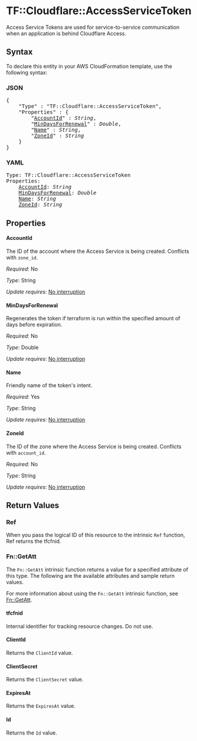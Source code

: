 # TF::Cloudflare::AccessServiceToken

Access Service Tokens are used for service-to-service communication
when an application is behind Cloudflare Access.

## Syntax

To declare this entity in your AWS CloudFormation template, use the following syntax:

### JSON

<pre>
{
    "Type" : "TF::Cloudflare::AccessServiceToken",
    "Properties" : {
        "<a href="#accountid" title="AccountId">AccountId</a>" : <i>String</i>,
        "<a href="#mindaysforrenewal" title="MinDaysForRenewal">MinDaysForRenewal</a>" : <i>Double</i>,
        "<a href="#name" title="Name">Name</a>" : <i>String</i>,
        "<a href="#zoneid" title="ZoneId">ZoneId</a>" : <i>String</i>
    }
}
</pre>

### YAML

<pre>
Type: TF::Cloudflare::AccessServiceToken
Properties:
    <a href="#accountid" title="AccountId">AccountId</a>: <i>String</i>
    <a href="#mindaysforrenewal" title="MinDaysForRenewal">MinDaysForRenewal</a>: <i>Double</i>
    <a href="#name" title="Name">Name</a>: <i>String</i>
    <a href="#zoneid" title="ZoneId">ZoneId</a>: <i>String</i>
</pre>

## Properties

#### AccountId

The ID of the account where the Access Service is being created. Conflicts with `zone_id`.

_Required_: No

_Type_: String

_Update requires_: [No interruption](https://docs.aws.amazon.com/AWSCloudFormation/latest/UserGuide/using-cfn-updating-stacks-update-behaviors.html#update-no-interrupt)

#### MinDaysForRenewal

Regenerates the token if terraform is run within the specified amount of days before expiration.

_Required_: No

_Type_: Double

_Update requires_: [No interruption](https://docs.aws.amazon.com/AWSCloudFormation/latest/UserGuide/using-cfn-updating-stacks-update-behaviors.html#update-no-interrupt)

#### Name

Friendly name of the token's intent.

_Required_: Yes

_Type_: String

_Update requires_: [No interruption](https://docs.aws.amazon.com/AWSCloudFormation/latest/UserGuide/using-cfn-updating-stacks-update-behaviors.html#update-no-interrupt)

#### ZoneId

The ID of the zone where the Access Service is being created. Conflicts with `account_id`.

_Required_: No

_Type_: String

_Update requires_: [No interruption](https://docs.aws.amazon.com/AWSCloudFormation/latest/UserGuide/using-cfn-updating-stacks-update-behaviors.html#update-no-interrupt)

## Return Values

### Ref

When you pass the logical ID of this resource to the intrinsic `Ref` function, Ref returns the tfcfnid.

### Fn::GetAtt

The `Fn::GetAtt` intrinsic function returns a value for a specified attribute of this type. The following are the available attributes and sample return values.

For more information about using the `Fn::GetAtt` intrinsic function, see [Fn::GetAtt](https://docs.aws.amazon.com/AWSCloudFormation/latest/UserGuide/intrinsic-function-reference-getatt.html).

#### tfcfnid

Internal identifier for tracking resource changes. Do not use.

#### ClientId

Returns the <code>ClientId</code> value.

#### ClientSecret

Returns the <code>ClientSecret</code> value.

#### ExpiresAt

Returns the <code>ExpiresAt</code> value.

#### Id

Returns the <code>Id</code> value.


